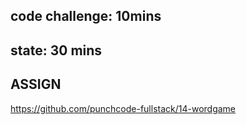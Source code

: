 ## code challenge: 10mins

## state: 30 mins

## ASSIGN
https://github.com/punchcode-fullstack/14-wordgame
